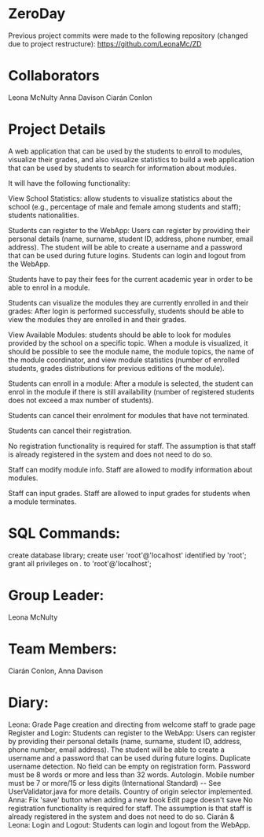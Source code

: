 
# ZeroDay

Previous project commits were made to the following repository (changed due to project restructure):
https://github.com/LeonaMc/ZD

# Collaborators
Leona McNulty 
Anna Davison 
Ciarán Conlon

# Project Details

A web application that can be used by the students to enroll to modules, visualize their grades, and also visualize statistics
to build a web application that can be used by students to search for information about modules.

It will have the following functionality:

View School Statistics: allow students to visualize statistics about the school (e.g., percentage of male and female among students and
staff); students nationalities.

Students can register to the WebApp: Users can register by providing their personal details (name, surname,  student ID, address,
phone number, email address). The student will be able to create a username and a password that can be used during future logins.
Students can login and logout from the WebApp.

Students have to pay their fees for the current academic year in order to be able to enrol in a module.

Students can visualize the modules they are currently enrolled in and their grades: After login is performed successfully, students
should be able to view the modules they are enrolled in and their grades.

View Available Modules: students should be able to look for modules provided by the school on a specific topic. When a module is
visualized, it should be possible to see the module name, the module topics, the name of the module coordinator, and view module
statistics (number of enrolled students, grades distributions for previous editions of the module).

Students can enroll in a module: After a module is selected, the student can enrol in the module if there is still availability
(number of registered students does not exceed a max number of students).

Students can cancel their enrolment for modules that have not terminated.

Students can cancel their registration.

No registration functionality is required for staff. The assumption is that staff is already registered in the system and does not need
to do so.

Staff can modify module info. Staff are allowed to modify information about modules.

Staff can input grades. Staff are allowed to input grades for students when a module terminates.

# SQL Commands:
create database library;
create user 'root'@'localhost' identified by 'root';
grant all privileges on *.* to 'root'@'localhost';

# Group Leader:
Leona McNulty
# Team Members:
Ciarán Conlon, Anna Davison

# Diary:
Leona: Grade Page creation and directing from welcome staff to grade page
       Register and Login: Students can register to the WebApp: Users can register by providing their personal details (name, surname, student ID, address, phone number, email address). The student will be able to create a username and a password that can be used during future logins.
       Duplicate username detection. No field can be empty on registration form. Password must be 8 words or more and less than 32 words. Autologin. Mobile number must be 7 or more/15 or less digits (International Standard) -- See UserValidator.java for more details. Country of origin selector implemented.
Anna:  Fix 'save' button when adding a new book
       Edit page doesn't save
       No registration functionality is required for staff. The assumption is that staff is already registered in the system and does not need to do so.
Ciarán & Leona: Login and Logout: Students can login and logout from the WebApp.